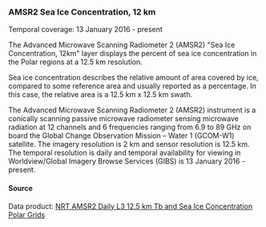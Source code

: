 ### AMSR2 Sea Ice Concentration, 12 km
Temporal coverage: 13 January 2016 - present

The Advanced Microwave Scanning Radiometer 2 (AMSR2) "Sea Ice Concentration, 12km" layer displays the percent of sea ice concentration in the Polar regions at a 12.5 km resolution.

Sea ice concentration describes the relative amount of area covered by ice, compared to some reference area and usually reported as a percentage. In this case, the relative area is a 12.5 km x 12.5 km swath.

The Advanced Microwave Scanning Radiometer 2 (AMSR2) instrument is a conically scanning passive microwave radiometer sensing microwave radiation at 12 channels and 6 frequencies ranging from 6.9 to 89 GHz on board the Global Change Observation Mission – Water 1 (GCOM-W1) satellite. The imagery resolution is 2 km and sensor resolution is 12.5 km. The temporal resolution is daily and temporal availability for viewing in Worldview/Global Imagery Browse Services (GIBS) is 13 January 2016 - present.

#### Source
Data product: [NRT AMSR2 Daily L3 12.5 km Tb and Sea Ice Concentration Polar Grids](https://ghrc.nsstc.nasa.gov/hydro/details/A2_SI12_NRT)
